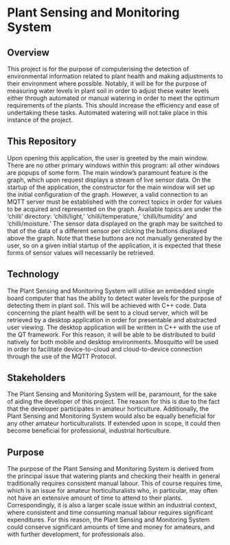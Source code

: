 # Plant Sensing and Monitoring System
## Overview
This project is for the purpose of computerising the detection of environmental information
related to plant health and making adjustments to their environment where possible. Notably,
it will be for the purpose of measuring water levels in plant soil in order to adjust these water
levels either through automated or manual watering in order to meet the optimum
requirements of the plants. This should increase the efficiency and ease of undertaking
these tasks. Automated watering will not take place in this instance of the project.

## This Repository
Upon opening this application, the user is greeted by the main window.
There are no other primary windows within this program: all other windows are
popups of some form. The main window’s paramount feature is the graph, which upon
request displays a stream of live sensor data. On the startup of the application, the
constructor for the main window will set up the initial configuration of the graph. However, a
valid connection to an MQTT server must be established with the correct topics in order for
values to be acquired and represented on the graph. Available topics are under the ‘chilli’
directory: ‘chilli/light,’ ‘chilli/temperature,’ ‘chilli/humidity’ and ‘chilli/moisture.’ The sensor data
displayed on the graph may be switched to that of the data of a different sensor per clicking
the buttons displayed above the graph. Note that these buttons are not manually generated
by the user, so on a given initial startup of the application, it is expected that these forms of
sensor values will necessarily be retrieved.

## Technology
The Plant Sensing and Monitoring System will utilise an embedded single board computer
that has the ability to detect water levels for the purpose of detecting them in plant soil. This
will be achieved with C++ code. Data concerning the plant health will be sent to a cloud
server, which will be retrieved by a desktop application in order for presentable and
abstracted user viewing. The desktop application will be written in C++ with the use of the
QT framework. For this reason, it will be able to be distributed to build natively for both
mobile and desktop environments. Mosquitto will be used in order to facilitate
device-to-cloud and cloud-to-device connection through the use of the MQTT Protocol.
## Stakeholders
The Plant Sensing and Monitoring System will be, paramount, for the sake of aiding the
developer of this project. The reason for this is due to the fact that the developer participates
in amateur horticulture. Additionally, the Plant Sensing and Monitoring System would also be
equally beneficial for any other amateur horticulturalists. If extended upon in scope, it could
then become beneficial for professional, industrial horticulture.
## Purpose
The purpose of the Plant Sensing and Monitoring System is derived from the principal issue
that watering plants and checking their health in general traditionally requires consistent
manual labour. This of course requires time, which is an issue for amateur horticulturalists
who, in particular, may often not have an extensive amount of time to attend to their plants.
Correspondingly, it is also a larger scale issue within an industrial context, where consistent
and time consuming manual labour requires significant expenditures. For this reason, the
Plant Sensing and Monitoring System could conserve significant amounts of time and money
for amateurs, and with further development, for professionals also.
